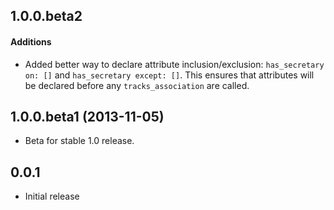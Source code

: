 ## 1.0.0.beta2
#### Additions
* Added better way to declare attribute inclusion/exclusion:
  `has_secretary on: []` and `has_secretary except: []`. This ensures that
  attributes will be declared before any `tracks_association` are called.
## 1.0.0.beta1 (2013-11-05)
* Beta for stable 1.0 release.


## 0.0.1
* Initial release
